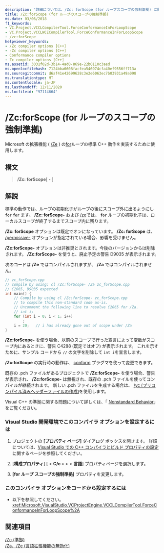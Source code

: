 ```yaml
---
description: '詳細については、/Zc: forScope (for ループスコープの強制準拠) に関するページを参照してください。'
title: /Zc:forScope (for ループのスコープの強制準拠)
ms.date: 03/06/2018
f1_keywords:
- VC.Project.VCCLCompilerTool.ForceConformanceInForLoopScope
- VC.Project.VCCLWCECompilerTool.ForceConformanceInForLoopScope
- /zc:forScope
helpviewer_keywords:
- /Zc compiler options [C++]
- -Zc compiler options [C++]
- Conformance compiler options
- Zc compiler options [C++]
ms.assetid: 3031f02d-3b14-4ad0-869e-22b0110c3aed
ms.openlocfilehash: 7124bba6608facfea546974cfa40ef9556ff713a
ms.sourcegitcommit: d6af41e42699628c3e2e6063ec7b03931a49a098
ms.translationtype: MT
ms.contentlocale: ja-JP
ms.lasthandoff: 12/11/2020
ms.locfileid: "97114664"
---
```

# <a name="zcforscope-force-conformance-in-for-loop-scope"></a>/Zc:forScope (for ループのスコープの強制準拠)

Microsoft の拡張機能 ( [/Ze](../../cpp/for-statement-cpp.md) ) の[for](za-ze-disable-language-extensions.md)ループの標準 C++ 動作を実装するために使用します。

## <a name="syntax"></a>構文

> **/Zc: forScope**[ **-** ]

## <a name="remarks"></a>解説

標準の動作では、ループの初期化子がループの後にスコープ外に出るようにし **`for`** **`for`** ます。 **/Zc: forScope-** および [/ze](za-ze-disable-language-extensions.md)では、 **`for`** ループの初期化子は、ローカルスコープが終了するまでスコープ内に残ります。

**/Zc: forScope** オプションは既定でオンになっています。 **/Zc: forScope** は、 [/permissive-](permissive-standards-conformance.md) オプションが指定されている場合、影響を受けません。

**/Zc:forScope-** オプションは非推奨とされます。今後のバージョンからは削除されます。 **/Zc:forScope-** を使うと、廃止予定の警告 D9035 が表示されます。

次のコードは **/Ze** ではコンパイルされますが、 **/Za** ではコンパイルされません。

```cpp
// zc_forScope.cpp
// compile by using: cl /Zc:forScope- /Za zc_forScope.cpp
// C2065, D9035 expected
int main() {
    // Compile by using cl /Zc:forScope- zc_forScope.cpp
    // to compile this non-standard code as-is.
    // Uncomment the following line to resolve C2065 for /Za.
    // int i;
    for (int i = 0; i < 1; i++)
        ;
    i = 20;   // i has already gone out of scope under /Za
}
```

**/Zc:forScope-** を使う場合、以前のスコープで行った宣言によって変数がスコープ内にあるときに、警告 C4288 (既定ではオフ) が表示されます。 これを示すために、サンプル コードから `//` の文字を削除して `int i`を宣言します。

**/Zc:forScope** の実行時の動作は、 [conform](../../preprocessor/conform.md) プラグマを使って変更できます。

既存の .pch ファイルがあるプロジェクトで **/Zc:forScope-** を使う場合、警告が表示され、 **/Zc:forScope-** は無視され、既存の .pch ファイルを使ってコンパイルが継続されます。 新しい .pch ファイルを生成する場合は、 [/yc (プリコンパイル済みヘッダーファイルの作成)](yc-create-precompiled-header-file.md)を使用します。

Visual C++ の準拠に関する問題について詳しくは、「 [Nonstandard Behavior](../../cpp/nonstandard-behavior.md)」をご覧ください。

### <a name="to-set-this-compiler-option-in-the-visual-studio-development-environment"></a>Visual Studio 開発環境でこのコンパイラ オプションを設定するには

1. プロジェクトの **[プロパティ ページ]** ダイアログ ボックスを開きます。 詳細については、[Visual Studio での C++ コンパイラとビルド プロパティの設定](../working-with-project-properties.md)に関するページを参照してください。

1. [**構成プロパティ**] [  >  **C/c + +**  >  **言語**] プロパティページを選択します。

1. **[for ループ スコープの強制準拠]** プロパティを変更します。

### <a name="to-set-this-compiler-option-programmatically"></a>このコンパイラ オプションをコードから設定するには

- 以下を参照してください。<xref:Microsoft.VisualStudio.VCProjectEngine.VCCLCompilerTool.ForceConformanceInForLoopScope%2A>

## <a name="see-also"></a>関連項目

[/Zc (準拠)](zc-conformance.md)<br/>
[/Za、/Ze (言語拡張機能の無効化)](za-ze-disable-language-extensions.md)<br/>
